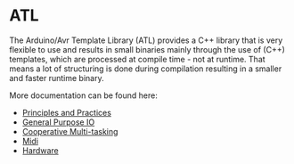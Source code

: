 # ATL

The Arduino/Avr Template Library (ATL) provides a C++ library that is very flexible to use and results in small binaries mainly through the use of (C++) templates, which are processed at compile time - not at runtime. That means a lot of structuring is done during compilation resulting in a smaller and faster runtime binary.

More documentation can be found here:

* [Principles and Practices](docs/Principles%20and%20Practices.md)
* [General Purpose IO](docs/General%20Purpose%20IO.md)
* [Cooperative Multi-tasking](docs/Cooperative%20Multi-tasking.md)
* [Midi](docs/Midi.md)
* [Hardware](docs/Hardware.md)
